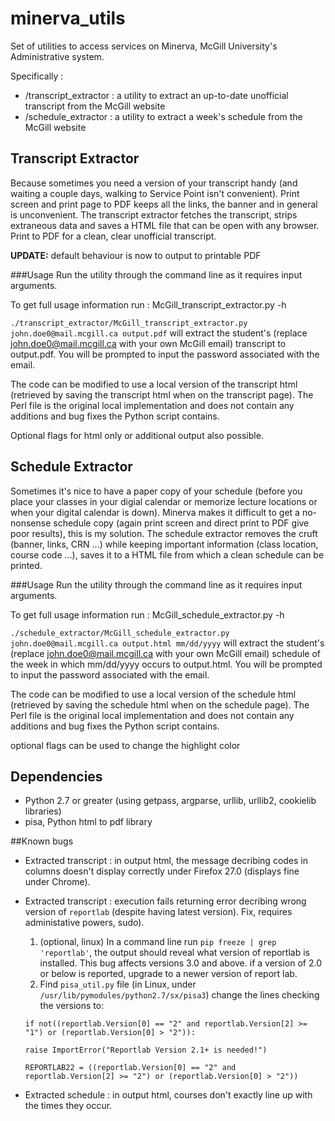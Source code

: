 minerva_utils
=============

Set of utilities to access services on Minerva, McGill University's Administrative system.


Specifically :
* /transcript_extractor : a utility to extract an up-to-date unofficial transcript from the McGill website
* /schedule_extractor : a utility to extract a week's schedule from the McGill website

## Transcript Extractor
Because sometimes you need a version of your transcript handy (and waiting a couple days, walking to Service Point isn't convenient). Print screen and print page to PDF keeps all the links, the banner and in general is unconvenient. The transcript extractor fetches the transcript, strips extraneous data and saves a HTML file that can be open with any browser. Print to PDF for a clean, clear unofficial transcript.

__UPDATE:__ default behaviour is now to output to printable PDF

###Usage
Run the utility through the command line as it requires input arguments.

To get full usage information run : McGill_transcript_extractor.py -h

`./transcript_extractor/McGill_transcript_extractor.py john.doe0@mail.mcgill.ca output.pdf` will extract the student's (replace john.doe0@mail.mcgill.ca with your own McGill email) transcript to output.pdf. You will be prompted to input the password associated with the email.

The code can be modified to use a local version of the transcript html (retrieved by saving the transcript html when on the transcript page). The Perl file is the original local implementation and does not contain any additions and bug fixes the Python script contains.

Optional flags for html only or additional output also possible.

## Schedule Extractor
Sometimes it's nice to have a paper copy of your schedule (before you place your classes in your digial calendar or memorize lecture locations or when your digital calendar is down). Minerva makes it difficult to get a no-nonsense schedule copy (again print screen and direct print to PDF give poor results), this is my solution. The schedule extractor removes the cruft (banner, links, CRN ...) while keeping important information (class location, course code ...), saves it to a HTML file from which a clean schedule can be printed.


###Usage
Run the utility through the command line as it requires input arguments.

To get full usage information run : McGill_schedule_extractor.py -h

`./schedule_extractor/McGill_schedule_extractor.py john.doe0@mail.mcgill.ca output.html mm/dd/yyyy` will extract the student's (replace john.doe0@mail.mcgill.ca with your own McGill email) schedule of the week in which mm/dd/yyyy occurs to output.html. You will be prompted to input the password associated with the email.

The code can be modified to use a local version of the schedule html (retrieved by saving the schedule html when on the schedule page). The Perl file is the original local implementation and does not contain any additions and bug fixes the Python script contains.

optional flags can be used to change the highlight color


## Dependencies
* Python 2.7 or greater (using getpass, argparse, urllib, urllib2, cookielib libraries)
* pisa, Python html to pdf library

##Known bugs
* Extracted transcript : in output html, the message decribing codes in columns doesn't display correctly under Firefox 27.0 (displays fine under Chrome).
* Extracted transcript : execution fails returning error decribing wrong version of `reportlab` (despite having latest version). Fix, requires administative powers, sudo).
  1. (optional, linux) In a command line run `pip freeze | grep 'reportlab'`, the output should reveal what version of reportlab is installed. This bug affects versions 3.0 and above. if a version of 2.0 or below is reported, upgrade to a newer version of report lab.
  2. Find `pisa_util.py` file (in Linux, under `/usr/lib/pymodules/python2.7/sx/pisa3`) change the lines checking the versions to:
  
    `if not((reportlab.Version[0] == "2" and reportlab.Version[2] >= "1") or (reportlab.Version[0] > "2")):`
    
    `raise ImportError("Reportlab Version 2.1+ is needed!")`
    
    `REPORTLAB22 = ((reportlab.Version[0] == "2" and reportlab.Version[2] >= "2") or (reportlab.Version[0] > "2"))`

   
* Extracted schedule : in output html, courses don't exactly line up with the times they occur.
